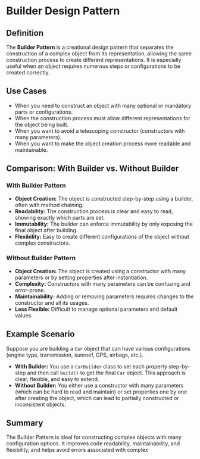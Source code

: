 # Builder Design Pattern

## Definition

The **Builder Pattern** is a creational design pattern that separates the construction of a complex object from its representation, allowing the same construction process to create different representations. It is especially useful when an object requires numerous steps or configurations to be created correctly.

## Use Cases

- When you need to construct an object with many optional or mandatory parts or configurations.
- When the construction process must allow different representations for the object being built.
- When you want to avoid a telescoping constructor (constructors with many parameters).
- When you want to make the object creation process more readable and maintainable.

## Comparison: With Builder vs. Without Builder

### With Builder Pattern

- **Object Creation:** The object is constructed step-by-step using a builder, often with method chaining.
- **Readability:** The construction process is clear and easy to read, showing exactly which parts are set.
- **Immutability:** The builder can enforce immutability by only exposing the final object after building.
- **Flexibility:** Easy to create different configurations of the object without complex constructors.

### Without Builder Pattern

- **Object Creation:** The object is created using a constructor with many parameters or by setting properties after instantiation.
- **Complexity:** Constructors with many parameters can be confusing and error-prone.
- **Maintainability:** Adding or removing parameters requires changes to the constructor and all its usages.
- **Less Flexible:** Difficult to manage optional parameters and default values.

## Example Scenario

Suppose you are building a `Car` object that can have various configurations (engine type, transmission, sunroof, GPS, airbags, etc.).
- **With Builder:** You use a `CarBuilder` class to set each property step-by-step and then call `build()` to get the final `Car` object. This approach is clear, flexible, and easy to extend.
- **Without Builder:** You either use a constructor with many parameters (which can be hard to read and maintain) or set properties one by one after creating the object, which can lead to partially constructed or inconsistent objects.

## Summary

The Builder Pattern is ideal for constructing complex objects with many configuration options. It improves code readability, maintainability, and flexibility, and helps avoid errors associated with complex